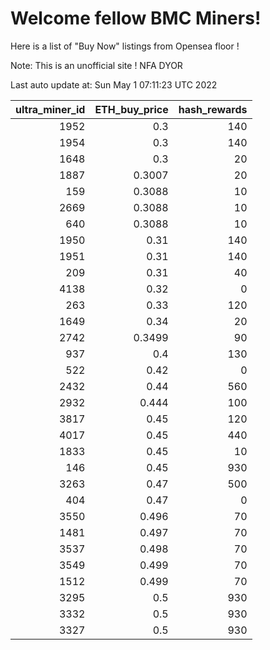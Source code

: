 # Welcome fellow BMC Miners!
Here is a list of "Buy Now" listings from Opensea floor !

Note: This is an unofficial site ! NFA DYOR


Last auto update at: Sun May  1 07:11:23 UTC 2022


|   ultra_miner_id |   ETH_buy_price |   hash_rewards |
|-----------------:|----------------:|---------------:|
|             1952 |          0.3    |            140 |
|             1954 |          0.3    |            140 |
|             1648 |          0.3    |             20 |
|             1887 |          0.3007 |             20 |
|              159 |          0.3088 |             10 |
|             2669 |          0.3088 |             10 |
|              640 |          0.3088 |             10 |
|             1950 |          0.31   |            140 |
|             1951 |          0.31   |            140 |
|              209 |          0.31   |             40 |
|             4138 |          0.32   |              0 |
|              263 |          0.33   |            120 |
|             1649 |          0.34   |             20 |
|             2742 |          0.3499 |             90 |
|              937 |          0.4    |            130 |
|              522 |          0.42   |              0 |
|             2432 |          0.44   |            560 |
|             2932 |          0.444  |            100 |
|             3817 |          0.45   |            120 |
|             4017 |          0.45   |            440 |
|             1833 |          0.45   |             10 |
|              146 |          0.45   |            930 |
|             3263 |          0.47   |            500 |
|              404 |          0.47   |              0 |
|             3550 |          0.496  |             70 |
|             1481 |          0.497  |             70 |
|             3537 |          0.498  |             70 |
|             3549 |          0.499  |             70 |
|             1512 |          0.499  |             70 |
|             3295 |          0.5    |            930 |
|             3332 |          0.5    |            930 |
|             3327 |          0.5    |            930 |